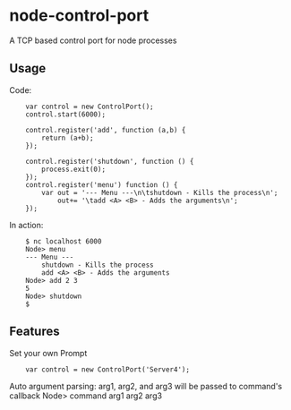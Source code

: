 # node-control-port
	
  A TCP based control port for node processes


## Usage

  Code:	
		
		var control = new ControlPort();
		control.start(6000);
		
		control.register('add', function (a,b) {
			return (a+b);
		});

		control.register('shutdown', function () {
			process.exit(0);
		});
		control.register('menu') function () {
			var out = '--- Menu ---\n\tshutdown - Kills the process\n';
				out+= '\tadd <A> <B> - Adds the arguments\n';
		});
	

  In action:
		
		$ nc localhost 6000
		Node> menu
		--- Menu ---
			shutdown - Kills the process
			add <A> <B> - Adds the arguments
		Node> add 2 3
		5
		Node> shutdown
		$


## Features
  Set your own Prompt
		
		var control = new ControlPort('Server4');
		
  Auto argument parsing:
  arg1, arg2, and arg3 will be passed to command's callback
			Node> command arg1 arg2 arg3
		
